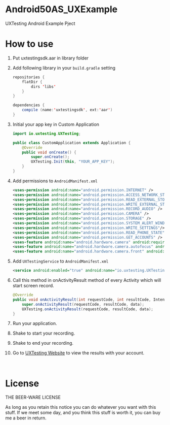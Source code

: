# Android50AS_UXExample
UXTesting Android Example Pject
<br>


# How to use

1. Put uxtestingsdk.aar in library folder

2. Add following library in your `build.gradle` setting
	```java
	repositories {
	    flatDir {
	        dirs 'libs'
	    }
	}

	dependencies {
	    compile (name:'uxtestingsdk', ext:'aar')
	}
	```

3. Initial your app key in Custom Application
	```java
	import io.uxtesting.UXTesting;

	public class CustomApplication extends Application {
	    @Override
	    public void onCreate() {
	        super.onCreate();
	        UXTesting.Init(this, "YOUR_APP_KEY");
	    }
	}
	```

4. Add permissions to `AndroidManifest.xml`
	```xml
    <uses-permission android:name="android.permission.INTERNET" />
    <uses-permission android:name="android.permission.ACCESS_NETWORK_STATE" />
    <uses-permission android:name="android.permission.READ_EXTERNAL_STORAGE" />
    <uses-permission android:name="android.permission.WRITE_EXTERNAL_STORAGE" />
    <uses-permission android:name="android.permission.RECORD_AUDIO" />
    <uses-permission android:name="android.permission.CAMERA" />
    <uses-permission android:name="android.permission.STORAGE" />
    <uses-permission android:name="android.permission.SYSTEM_ALERT_WINDOW"/>
    <uses-permission android:name="android.permission.WRITE_SETTINGS"/>
    <uses-permission android:name="android.permission.READ_PHONE_STATE" />
    <uses-permission android:name="android.permission.GET_ACCOUNTS" />
    <uses-feature android:name="android.hardware.camera" android:required="false" />
    <uses-feature android:name="android.hardware.camera.autofocus" android:required="false" />
    <uses-feature android:name="android.hardware.camera.front" android:required="false" />

	```

5. Add `UXTestingService` to `AndroidManifest.xml`
	```xml
	<service android:enabled="true" android:name="io.uxtesting.UXTestingService" />
	```

6. Call this method in onActivityResult method of every Activity which will start screen record.
	```java
	@Override
	public void onActivityResult(int requestCode, int resultCode, Intent data) {
        super.onActivityResult(requestCode, resultCode, data);
        UXTesting.onActivityResult(requestCode, resultCode, data);
	}
	```

7. Run your application.

8. Shake to start your recording.

9. Shake to end your recording. 

10. Go to [UXTesting Website](http://www.uxtesting.io/apps/) to view the results with your account.

<br>


# License

THE BEER-WARE LICENSE

As long as you retain this notice you can do whatever you want with this stuff. If we meet some day, and you think this stuff is worth it, you can buy me a beer in return.